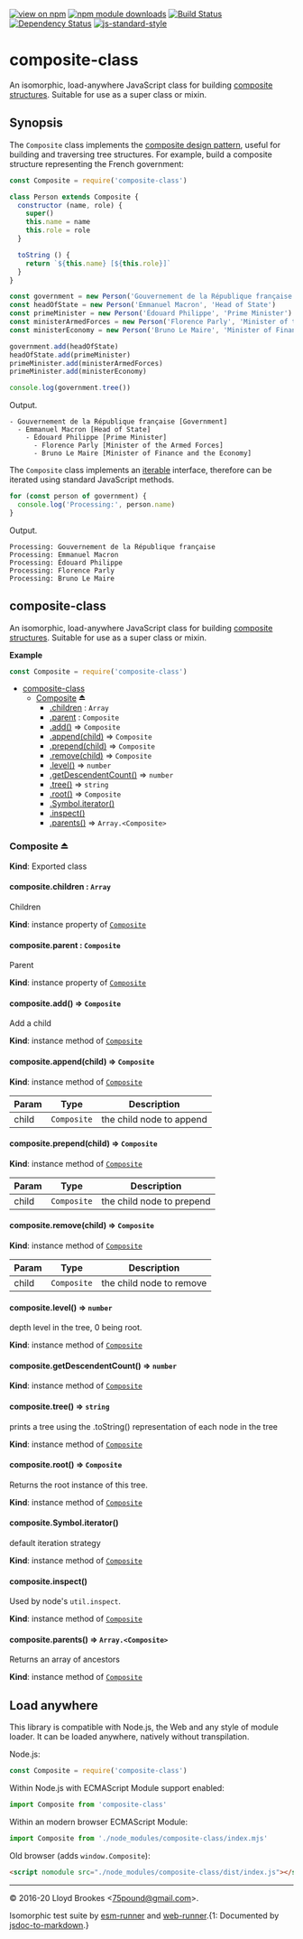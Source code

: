 [![view on npm](https://img.shields.io/npm/v/composite-class.svg)](https://www.npmjs.org/package/composite-class)
[![npm module downloads](https://img.shields.io/npm/dt/composite-class.svg)](https://www.npmjs.org/package/composite-class)
[![Build Status](https://travis-ci.org/75lb/composite-class.svg?branch=master)](https://travis-ci.org/75lb/composite-class)
[![Dependency Status](https://badgen.net/david/dep/75lb/composite-class)](https://david-dm.org/75lb/composite-class)
[![js-standard-style](https://img.shields.io/badge/code%20style-standard-brightgreen.svg)](https://github.com/feross/standard)

# composite-class

An isomorphic, load-anywhere JavaScript class for building [composite structures](https://en.wikipedia.org/wiki/Composite_pattern). Suitable for use as a super class or mixin.

## Synopsis

The `Composite` class implements the [composite design pattern](https://en.wikipedia.org/wiki/Composite_pattern), useful for building and traversing tree structures. For example, build a composite structure representing the French government:

```js
const Composite = require('composite-class')

class Person extends Composite {
  constructor (name, role) {
    super()
    this.name = name
    this.role = role
  }

  toString () {
    return `${this.name} [${this.role}]`
  }
}

const government = new Person('Gouvernement de la République française', 'Government')
const headOfState = new Person('Emmanuel Macron', 'Head of State')
const primeMinister = new Person('Édouard Philippe', 'Prime Minister')
const ministerArmedForces = new Person('Florence Parly', 'Minister of the Armed Forces')
const ministerEconomy = new Person('Bruno Le Maire', 'Minister of Finance and the Economy')

government.add(headOfState)
headOfState.add(primeMinister)
primeMinister.add(ministerArmedForces)
primeMinister.add(ministerEconomy)

console.log(government.tree())
```

Output.

```
- Gouvernement de la République française [Government]
  - Emmanuel Macron [Head of State]
    - Édouard Philippe [Prime Minister]
      - Florence Parly [Minister of the Armed Forces]
      - Bruno Le Maire [Minister of Finance and the Economy]
```

The `Composite` class implements an [iterable](https://developer.mozilla.org/en-US/docs/Web/JavaScript/Reference/Iteration_protocols#The_iterator_protocol) interface, therefore can be iterated using standard JavaScript methods.

```js
for (const person of government) {
  console.log('Processing:', person.name)
}
```

Output.

```
Processing: Gouvernement de la République française
Processing: Emmanuel Macron
Processing: Édouard Philippe
Processing: Florence Parly
Processing: Bruno Le Maire
```

<a name="module_composite-class"></a>

## composite-class
An isomorphic, load-anywhere JavaScript class for building [composite structures](https://en.wikipedia.org/wiki/Composite_pattern). Suitable for use as a super class or mixin.

**Example**  
```js
const Composite = require('composite-class')
```

* [composite-class](#module_composite-class)
    * [Composite](#exp_module_composite-class--Composite) ⏏
        * [.children](#module_composite-class--Composite+children) : <code>Array</code>
        * [.parent](#module_composite-class--Composite+parent) : <code>Composite</code>
        * [.add()](#module_composite-class--Composite+add) ⇒ <code>Composite</code>
        * [.append(child)](#module_composite-class--Composite+append) ⇒ <code>Composite</code>
        * [.prepend(child)](#module_composite-class--Composite+prepend) ⇒ <code>Composite</code>
        * [.remove(child)](#module_composite-class--Composite+remove) ⇒ <code>Composite</code>
        * [.level()](#module_composite-class--Composite+level) ⇒ <code>number</code>
        * [.getDescendentCount()](#module_composite-class--Composite+getDescendentCount) ⇒ <code>number</code>
        * [.tree()](#module_composite-class--Composite+tree) ⇒ <code>string</code>
        * [.root()](#module_composite-class--Composite+root) ⇒ <code>Composite</code>
        * [.Symbol.iterator()](#module_composite-class--Composite+Symbol.iterator)
        * [.inspect()](#module_composite-class--Composite+inspect)
        * [.parents()](#module_composite-class--Composite+parents) ⇒ <code>Array.&lt;Composite&gt;</code>

<a name="exp_module_composite-class--Composite"></a>

### Composite ⏏
**Kind**: Exported class  
<a name="module_composite-class--Composite+children"></a>

#### composite.children : <code>Array</code>
Children

**Kind**: instance property of [<code>Composite</code>](#exp_module_composite-class--Composite)  
<a name="module_composite-class--Composite+parent"></a>

#### composite.parent : <code>Composite</code>
Parent

**Kind**: instance property of [<code>Composite</code>](#exp_module_composite-class--Composite)  
<a name="module_composite-class--Composite+add"></a>

#### composite.add() ⇒ <code>Composite</code>
Add a child

**Kind**: instance method of [<code>Composite</code>](#exp_module_composite-class--Composite)  
<a name="module_composite-class--Composite+append"></a>

#### composite.append(child) ⇒ <code>Composite</code>
**Kind**: instance method of [<code>Composite</code>](#exp_module_composite-class--Composite)  

| Param | Type | Description |
| --- | --- | --- |
| child | <code>Composite</code> | the child node to append |

<a name="module_composite-class--Composite+prepend"></a>

#### composite.prepend(child) ⇒ <code>Composite</code>
**Kind**: instance method of [<code>Composite</code>](#exp_module_composite-class--Composite)  

| Param | Type | Description |
| --- | --- | --- |
| child | <code>Composite</code> | the child node to prepend |

<a name="module_composite-class--Composite+remove"></a>

#### composite.remove(child) ⇒ <code>Composite</code>
**Kind**: instance method of [<code>Composite</code>](#exp_module_composite-class--Composite)  

| Param | Type | Description |
| --- | --- | --- |
| child | <code>Composite</code> | the child node to remove |

<a name="module_composite-class--Composite+level"></a>

#### composite.level() ⇒ <code>number</code>
depth level in the tree, 0 being root.

**Kind**: instance method of [<code>Composite</code>](#exp_module_composite-class--Composite)  
<a name="module_composite-class--Composite+getDescendentCount"></a>

#### composite.getDescendentCount() ⇒ <code>number</code>
**Kind**: instance method of [<code>Composite</code>](#exp_module_composite-class--Composite)  
<a name="module_composite-class--Composite+tree"></a>

#### composite.tree() ⇒ <code>string</code>
prints a tree using the .toString() representation of each node in the tree

**Kind**: instance method of [<code>Composite</code>](#exp_module_composite-class--Composite)  
<a name="module_composite-class--Composite+root"></a>

#### composite.root() ⇒ <code>Composite</code>
Returns the root instance of this tree.

**Kind**: instance method of [<code>Composite</code>](#exp_module_composite-class--Composite)  
<a name="module_composite-class--Composite+Symbol.iterator"></a>

#### composite.Symbol.iterator()
default iteration strategy

**Kind**: instance method of [<code>Composite</code>](#exp_module_composite-class--Composite)  
<a name="module_composite-class--Composite+inspect"></a>

#### composite.inspect()
Used by node's `util.inspect`.

**Kind**: instance method of [<code>Composite</code>](#exp_module_composite-class--Composite)  
<a name="module_composite-class--Composite+parents"></a>

#### composite.parents() ⇒ <code>Array.&lt;Composite&gt;</code>
Returns an array of ancestors

**Kind**: instance method of [<code>Composite</code>](#exp_module_composite-class--Composite)  

## Load anywhere

This library is compatible with Node.js, the Web and any style of module loader. It can be loaded anywhere, natively without transpilation.

Node.js:

```js
const Composite = require('composite-class')
```

Within Node.js with ECMAScript Module support enabled:

```js
import Composite from 'composite-class'
```

Within an modern browser ECMAScript Module:

```js
import Composite from './node_modules/composite-class/index.mjs'
```

Old browser (adds `window.Composite`):

```html
<script nomodule src="./node_modules/composite-class/dist/index.js"></script>
```

* * *

&copy; 2016-20 Lloyd Brookes \<75pound@gmail.com\>.

Isomorphic test suite by [esm-runner](https://github.com/test-runner-js/esm-runner) and [web-runner](https://github.com/test-runner-js/web-runner).{1: Documented by [jsdoc-to-markdown](https://github.com/jsdoc2md/jsdoc-to-markdown).}
